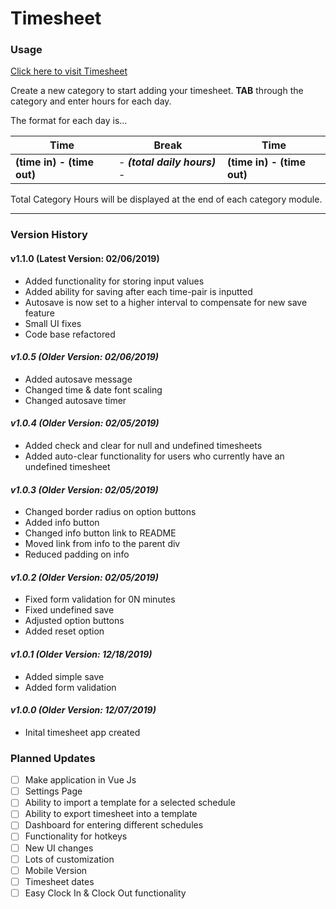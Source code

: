# Timesheet

### Usage
[Click here to visit Timesheet](https://brianlinggadjaja.github.io/timesheet/ "Timesheet") 

Create a new category to start adding your timesheet. **TAB** through the category and enter hours for each day. 

The format for each day is...

| Time | Break | Time |
|------|-------|------|
| **(time in) - (time out)** | - ***(total daily hours)*** - | **(time in) - (time out)** | 

Total Category Hours will be displayed at the end of each category module.

---

### Version History
#### v1.1.0 (Latest Version: 02/06/2019)
- Added functionality for storing input values
- Added ability for saving after each time-pair is inputted
- Autosave is now set to a higher interval to compensate for new save feature
- Small UI fixes
- Code base refactored

#### *v1.0.5 (Older Version: 02/06/2019)*
- Added autosave message
- Changed time & date font scaling
- Changed autosave timer

#### *v1.0.4 (Older Version: 02/05/2019)*
- Added check and clear for null and undefined timesheets
- Added auto-clear functionality for users who currently have an undefined timesheet

#### *v1.0.3 (Older Version: 02/05/2019)*
- Changed border radius on option buttons
- Added info button
- Changed info button link to README
- Moved link from info to the parent div
- Reduced padding on info

#### *v1.0.2 (Older Version: 02/05/2019)*
- Fixed form validation for 0N minutes
- Fixed undefined save
- Adjusted option buttons
- Added reset option

#### *v1.0.1 (Older Version: 12/18/2019)*
- Added simple save
- Added form validation

#### *v1.0.0 (Older Version: 12/07/2019)*
- Inital timesheet app created


### Planned Updates
- [ ] Make application in Vue Js
- [ ] Settings Page
- [ ] Ability to import a template for a selected schedule
- [ ] Ability to export timesheet into a template
- [ ] Dashboard for entering different schedules
- [ ] Functionality for hotkeys
- [ ] New UI changes
- [ ] Lots of customization
- [ ] Mobile Version
- [ ] Timesheet dates
- [ ] Easy Clock In & Clock Out functionality
